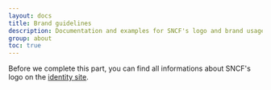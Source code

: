 ```yaml
---
layout: docs
title: Brand guidelines
description: Documentation and examples for SNCF's logo and brand usage guidelines.
group: about
toc: true
---
```


Before we complete this part, you can find all informations about SNCF's logo on the [identity site](https://www.sncf.com/sncv1/fr/identite).
